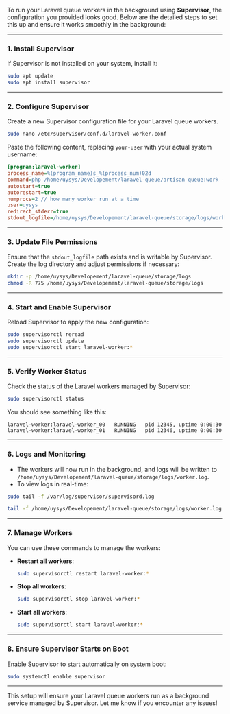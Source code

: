 To run your Laravel queue workers in the background using **Supervisor**, the configuration you provided looks good. Below are the detailed steps to set this up and ensure it works smoothly in the background:

---

### **1. Install Supervisor**

If Supervisor is not installed on your system, install it:

```bash
sudo apt update
sudo apt install supervisor
```

---

### **2. Configure Supervisor**

Create a new Supervisor configuration file for your Laravel queue workers.

```bash
sudo nano /etc/supervisor/conf.d/laravel-worker.conf
```

Paste the following content, replacing `your-user` with your actual system username:

```ini
[program:laravel-worker]
process_name=%(program_name)s_%(process_num)02d
command=php /home/uysys/Developement/laravel-queue/artisan queue:work --sleep=3 --tries=3 --timeout=300
autostart=true
autorestart=true
numprocs=2 // how many worker run at a time
user=uysys
redirect_stderr=true
stdout_logfile=/home/uysys/Developement/laravel-queue/storage/logs/worker.log
```

---

### **3. Update File Permissions**

Ensure that the `stdout_logfile` path exists and is writable by Supervisor. Create the log directory and adjust permissions if necessary:

```bash
mkdir -p /home/uysys/Developement/laravel-queue/storage/logs
chmod -R 775 /home/uysys/Developement/laravel-queue/storage/logs
```

---

### **4. Start and Enable Supervisor**

Reload Supervisor to apply the new configuration:

```bash
sudo supervisorctl reread
sudo supervisorctl update
sudo supervisorctl start laravel-worker:*
```

---

### **5. Verify Worker Status**

Check the status of the Laravel workers managed by Supervisor:

```bash
sudo supervisorctl status
```

You should see something like this:

```
laravel-worker:laravel-worker_00   RUNNING   pid 12345, uptime 0:00:30
laravel-worker:laravel-worker_01   RUNNING   pid 12346, uptime 0:00:30
```

---

### **6. Logs and Monitoring**

- The workers will now run in the background, and logs will be written to `/home/uysys/Developement/laravel-queue/storage/logs/worker.log`.
- To view logs in real-time:

```bash
sudo tail -f /var/log/supervisor/supervisord.log

tail -f /home/uysys/Developement/laravel-queue/storage/logs/worker.log
```

---

### **7. Manage Workers**

You can use these commands to manage the workers:

- **Restart all workers**:

  ```bash
  sudo supervisorctl restart laravel-worker:*
  ```

- **Stop all workers**:

  ```bash
  sudo supervisorctl stop laravel-worker:*
  ```

- **Start all workers**:
  ```bash
  sudo supervisorctl start laravel-worker:*
  ```

---

### **8. Ensure Supervisor Starts on Boot**

Enable Supervisor to start automatically on system boot:

```bash
sudo systemctl enable supervisor
```

---

This setup will ensure your Laravel queue workers run as a background service managed by Supervisor. Let me know if you encounter any issues!
